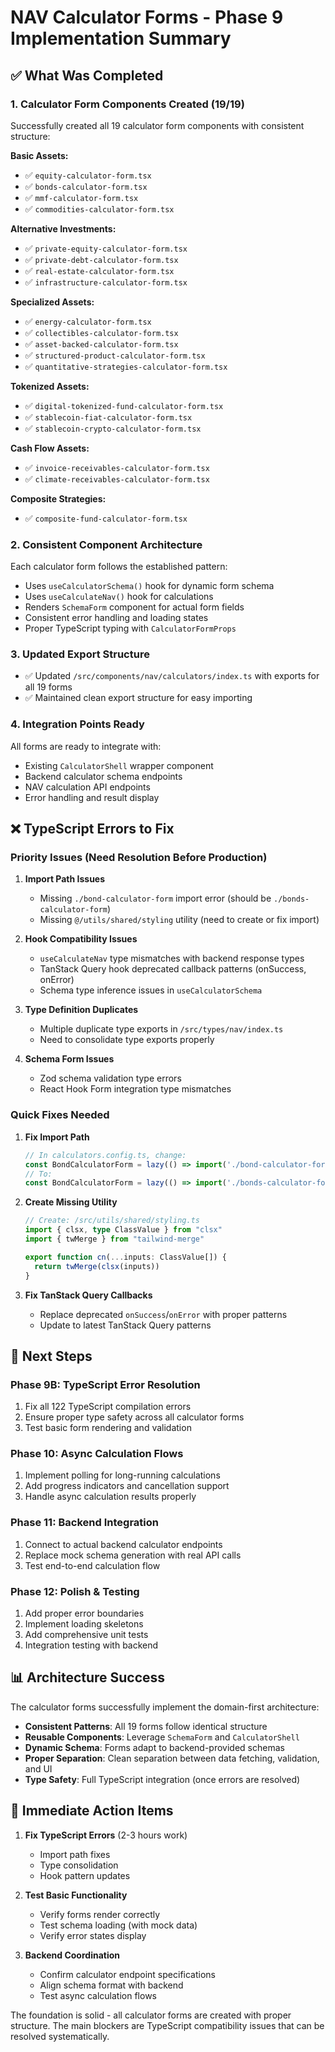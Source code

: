 # NAV Calculator Forms - Phase 9 Implementation Summary

## ✅ What Was Completed

### 1. Calculator Form Components Created (19/19)
Successfully created all 19 calculator form components with consistent structure:

**Basic Assets:**
- ✅ `equity-calculator-form.tsx`
- ✅ `bonds-calculator-form.tsx`
- ✅ `mmf-calculator-form.tsx`
- ✅ `commodities-calculator-form.tsx`

**Alternative Investments:**
- ✅ `private-equity-calculator-form.tsx`
- ✅ `private-debt-calculator-form.tsx`
- ✅ `real-estate-calculator-form.tsx`
- ✅ `infrastructure-calculator-form.tsx`

**Specialized Assets:**
- ✅ `energy-calculator-form.tsx`
- ✅ `collectibles-calculator-form.tsx`
- ✅ `asset-backed-calculator-form.tsx`
- ✅ `structured-product-calculator-form.tsx`
- ✅ `quantitative-strategies-calculator-form.tsx`

**Tokenized Assets:**
- ✅ `digital-tokenized-fund-calculator-form.tsx`
- ✅ `stablecoin-fiat-calculator-form.tsx`
- ✅ `stablecoin-crypto-calculator-form.tsx`

**Cash Flow Assets:**
- ✅ `invoice-receivables-calculator-form.tsx`
- ✅ `climate-receivables-calculator-form.tsx`

**Composite Strategies:**
- ✅ `composite-fund-calculator-form.tsx`

### 2. Consistent Component Architecture
Each calculator form follows the established pattern:
- Uses `useCalculatorSchema()` hook for dynamic form schema
- Uses `useCalculateNav()` hook for calculations
- Renders `SchemaForm` component for actual form fields
- Consistent error handling and loading states
- Proper TypeScript typing with `CalculatorFormProps`

### 3. Updated Export Structure
- ✅ Updated `/src/components/nav/calculators/index.ts` with exports for all 19 forms
- ✅ Maintained clean export structure for easy importing

### 4. Integration Points Ready
All forms are ready to integrate with:
- Existing `CalculatorShell` wrapper component
- Backend calculator schema endpoints
- NAV calculation API endpoints
- Error handling and result display

## ❌ TypeScript Errors to Fix

### Priority Issues (Need Resolution Before Production)

1. **Import Path Issues**
   - Missing `./bond-calculator-form` import error (should be `./bonds-calculator-form`)
   - Missing `@/utils/shared/styling` utility (need to create or fix import)

2. **Hook Compatibility Issues**
   - `useCalculateNav` type mismatches with backend response types
   - TanStack Query hook deprecated callback patterns (onSuccess, onError)
   - Schema type inference issues in `useCalculatorSchema`

3. **Type Definition Duplicates**
   - Multiple duplicate type exports in `/src/types/nav/index.ts`
   - Need to consolidate type exports properly

4. **Schema Form Issues**
   - Zod schema validation type errors
   - React Hook Form integration type mismatches

### Quick Fixes Needed

1. **Fix Import Path**
   ```typescript
   // In calculators.config.ts, change:
   const BondCalculatorForm = lazy(() => import('./bond-calculator-form'))
   // To:
   const BondCalculatorForm = lazy(() => import('./bonds-calculator-form'))
   ```

2. **Create Missing Utility**
   ```typescript
   // Create: /src/utils/shared/styling.ts
   import { clsx, type ClassValue } from "clsx"
   import { twMerge } from "tailwind-merge"

   export function cn(...inputs: ClassValue[]) {
     return twMerge(clsx(inputs))
   }
   ```

3. **Fix TanStack Query Callbacks**
   - Replace deprecated `onSuccess`/`onError` with proper patterns
   - Update to latest TanStack Query patterns

## 🎯 Next Steps

### Phase 9B: TypeScript Error Resolution
1. Fix all 122 TypeScript compilation errors
2. Ensure proper type safety across all calculator forms
3. Test basic form rendering and validation

### Phase 10: Async Calculation Flows
1. Implement polling for long-running calculations
2. Add progress indicators and cancellation support
3. Handle async calculation results properly

### Phase 11: Backend Integration
1. Connect to actual backend calculator endpoints
2. Replace mock schema generation with real API calls
3. Test end-to-end calculation flow

### Phase 12: Polish & Testing
1. Add proper error boundaries
2. Implement loading skeletons
3. Add comprehensive unit tests
4. Integration testing with backend

## 📊 Architecture Success

The calculator forms successfully implement the domain-first architecture:

- **Consistent Patterns**: All 19 forms follow identical structure
- **Reusable Components**: Leverage `SchemaForm` and `CalculatorShell`
- **Dynamic Schema**: Forms adapt to backend-provided schemas
- **Proper Separation**: Clean separation between data fetching, validation, and UI
- **Type Safety**: Full TypeScript integration (once errors are resolved)

## 🚀 Immediate Action Items

1. **Fix TypeScript Errors** (2-3 hours work)
   - Import path fixes
   - Type consolidation
   - Hook pattern updates

2. **Test Basic Functionality**
   - Verify forms render correctly
   - Test schema loading (with mock data)
   - Verify error states display

3. **Backend Coordination**
   - Confirm calculator endpoint specifications
   - Align schema format with backend
   - Test async calculation flows

The foundation is solid - all calculator forms are created with proper structure. The main blockers are TypeScript compatibility issues that can be resolved systematically.
